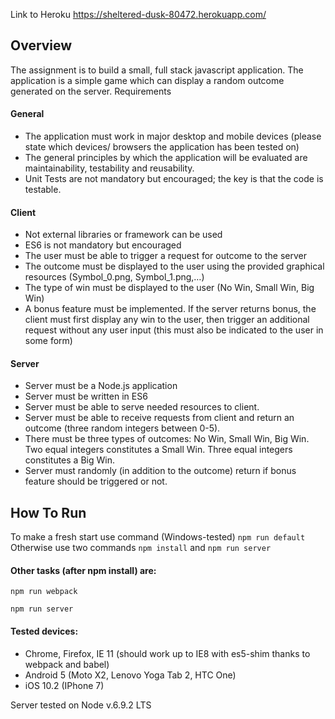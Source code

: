 
Link to Heroku https://sheltered-dusk-80472.herokuapp.com/

## Overview
The assignment is to build a small, full stack javascript application. The application is a simple game
which can display a random outcome generated on the server.
Requirements

#### General

- The application must work in major desktop and mobile devices (please state which devices/
browsers the application has been tested on)
- The general principles by which the application will be evaluated are maintainability, testability and
reusability.
- Unit Tests are not mandatory but encouraged; the key is that the code is testable.

#### Client

- Not external libraries or framework can be used
- ES6 is not mandatory but encouraged
- The user must be able to trigger a request for outcome to the server
- The outcome must be displayed to the user using the provided graphical resources (Symbol_0.png,
Symbol_1.png,…)
- The type of win must be displayed to the user (No Win, Small Win, Big Win)
- A bonus feature must be implemented. If the server returns bonus, the client must first display any
win to the user, then trigger an additional request without any user input (this must also be indicated
to the user in some form)

#### Server

- Server must be a Node.js application
- Server must be written in ES6
- Server must be able to serve needed resources to client.
- Server must be able to receive requests from client and return an outcome (three random integers
between 0-5).
- There must be three types of outcomes: No Win, Small Win, Big Win. Two equal integers constitutes a
Small Win. Three equal integers constitutes a Big Win.
- Server must randomly (in addition to the outcome) return if bonus feature should be triggered or not.


## How To Run
To make a fresh start use command (Windows-tested)
`npm run default`
Otherwise use two commands
`npm install` and  `npm run server`

#### Other tasks (after npm install) are:
`npm run webpack`

`npm run server`


#### Tested devices:
- Chrome, Firefox, IE 11 (should work up to IE8 with es5-shim thanks to webpack and babel)
- Android 5 (Moto X2, Lenovo Yoga Tab 2, HTC One)
- iOS 10.2 (IPhone 7)


Server tested on Node v.6.9.2 LTS
